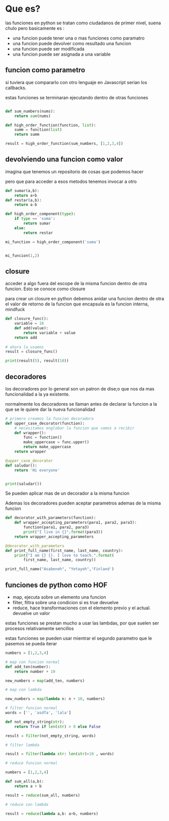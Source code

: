 # Que es?

las funciones en python se tratan como ciudadanos de primer nivel, suena chulo pero
basicamente es :

- una funcion puede tener una o mas funciones como paramatro
- una funcion puede devolver como resultado una funcion
- una funcion puede ser modificada
- una funcion puede ser asignada a una variable

## funcion como parametro

si tuviera que compararlo con otro lenguaje en Javascript serian los callbacks.

estas funciones se terminaran ejecutando dentro de otras funciones

```python

def sum_numbers(nums):
    return sum(nums)

def high_order_function(function, list):
    summ = function(list)
    return summ

result = high_order_function(sum_numbers, [1,2,3,4])

```

## devolviendo una funcion como valor

imagina que tenemos un repositorio de cosas que podemos hacer

pero que para acceder a esos metodos tenemos invocar a otro

```python
def sumar(a,b):
    return a+b
def restar(a,b):
    return a-b

def high_order_component(type):
    if type == 'suma':
        return sumar
    else:
        return restar

mi_function = high_order_component('suma')


mi_funcion(1,2)

```

## closure

acceder a algo fuera del escope de la misma funcion dentro de otra funcion. Esto se conoce como closure

para crear un closure en python debemos anidar una funcion dentro de otra
el valor de retorno de la funcion que encapsula es la funcion interna, mindfuck

```python
def closure_func():
    variable = 10
    def add(value):
        return variable + value
    return add
        
# ahora la usamos
result = closure_func()

print(result(5), result(10))

```

## decoradores

los decoradores por lo general son un patron de dise;o que nos da mas funcionalidad a la ya existente.

normalmente los decoradores se llaman antes de declarar la funcion a la que se le quiere dar la
nueva funcionalidad

```python
# primero creamos la funcion decoradora
def upper_case_decorator(function):
    # necesitamos englobar la funcion que vamos a recibir
    def wrapper():
        func = function()
        make_uppercase = func.upper()
        return make_uppercase
    return wrapper

@upper_case_decorator
def saludar():
    return 'Hi everyone'


print(saludar())
```

Se pueden aplicar mas de un decorador a la misma funcion

Ademas los decoradores pueden aceptar parametros ademas de la misma funcion

```python
def decorator_with_parameters(function):
    def wrapper_accepting_parameters(para1, para2, para3):
        function(para1, para2, para3)
        print("I live in {}".format(para3))
    return wrapper_accepting_parameters

@decorator_with_parameters
def print_full_name(first_name, last_name, country):
    print("I am {} {}. I love to teach.".format(
        first_name, last_name, country))

print_full_name("Asabeneh", "Yetayeh",'Finland')
```

## funciones de python como HOF

- map, ejecuta sobre un elemento una funcion
- filter, filtra sobre una condicion si es true devuelve
- reduce, hace transformaciones con el elemento previo y el actual. devuelve un valor

estas funciones se prestan mucho a usar las lambdas, por que suelen ser procesos relativamente sencillos

estas funciones se pueden usar mientrar el segundo parametro que le pasemos se pueda iterar


```python
numbers = [1,2,3,4]

# map con funcion normal
def add_ten(number):
    return number + 10

new_numbers = map(add_ten, numbers)

# map con lambda

new_numbers = map(lambda n: n + 10, numbers)

# filter funcion normal
words = ['', 'asdfa', 'lala']

def not_empty_string(str):
    return True if len(str) > 0 else False

result = filter(not_empty_string, words)

# filter lambda

result = filter(lambda str: len(str)>10 , words)

# reduce funcion normal

numbers = [1,2,3,4]

def sum_all(a,b):
    return a + b

result = reduce(sum_all, numbers)

# reduce con lambda

result = reduce(lambda a,b: a+b, numbers)


```